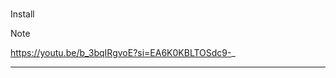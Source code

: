 
<br/>

Install

> [!NOTE]
> https://youtu.be/b_3bqIRgvoE?si=EA6K0KBLTOSdc9-_

<hr/>

<h3 align="center"> </h3>
<br/>
